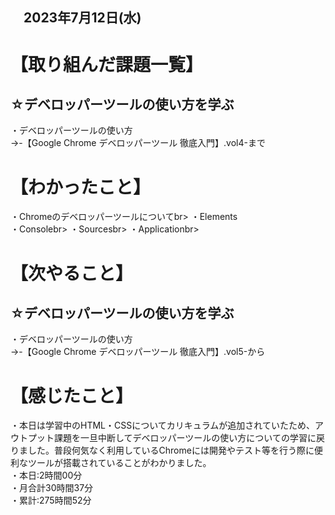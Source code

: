 ## 　2023年7月12日(水)
# 【取り組んだ課題一覧】
## ☆デベロッパーツールの使い方を学ぶ
・デベロッパーツールの使い方<br>
→-【Google Chrome デベロッパーツール 徹底入門】.vol4-まで<br>
# 【わかったこと】
・Chromeのデベロッパーツールについてbr>
・Elements<br>
・Consolebr>
・Sourcesbr>
・Applicationbr>
# 【次やること】
## ☆デベロッパーツールの使い方を学ぶ
・デベロッパーツールの使い方<br>
→-【Google Chrome デベロッパーツール 徹底入門】.vol5-から<br>
# 【感じたこと】
・本日は学習中のHTML・CSSについてカリキュラムが追加されていたため、アウトプット課題を一旦中断してデベロッパーツールの使い方についての学習に戻りました。普段何気なく利用しているChromeには開発やテスト等を行う際に便利なツールが搭載されていることがわかりました。<br>
・本日:2時間00分<br>
・月合計30時間37分<br>
・累計:275時間52分<br>
